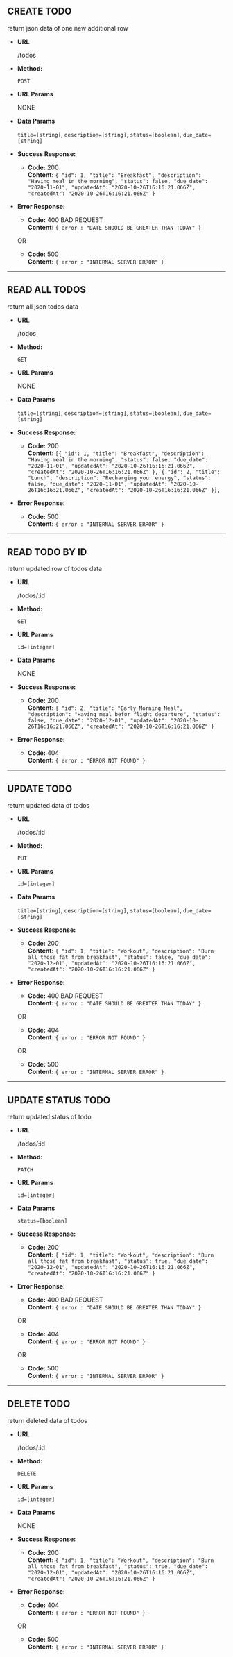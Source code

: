 **CREATE TODO**
----
  return json data of one new additional row

* **URL**

  /todos

* **Method:**

  `POST`
  
* **URL Params**

  NONE

* **Data Params**

  `title=[string]`,
  `description=[string]`,
  `status=[boolean]`,
  `due_date=[string]`

* **Success Response:**

  * **Code:** 200 <br />
    **Content:** `{
    "id": 1,
    "title": "Breakfast",
    "description": "Having meal in the morning",
    "status": false,
    "due_date": "2020-11-01",
    "updatedAt": "2020-10-26T16:16:21.066Z",
    "createdAt": "2020-10-26T16:16:21.066Z"
    }`
 
* **Error Response:**

  * **Code:** 400 BAD REQUEST <br />
    **Content:** `{ error : "DATE SHOULD BE GREATER THAN TODAY" }`

  OR

  * **Code:** 500 <br />
    **Content:** `{ error : "INTERNAL SERVER ERROR" }`

------------------------------------------------------------

**READ ALL TODOS**
----
  return all json todos data

* **URL**

  /todos

* **Method:**

  `GET`
  
* **URL Params**

  NONE

* **Data Params**

  `title=[string]`,
  `description=[string]`,
  `status=[boolean]`,
  `due_date=[string]`

* **Success Response:**

  * **Code:** 200 <br />
    **Content:** `[{
    "id": 1,
    "title": "Breakfast",
    "description": "Having meal in the morning",
    "status": false,
    "due_date": "2020-11-01",
    "updatedAt": "2020-10-26T16:16:21.066Z",
    "createdAt": "2020-10-26T16:16:21.066Z"
    },
    {
    "id": 2,
    "title": "Lunch",
    "description": "Recharging your energy",
    "status": false,
    "due_date": "2020-11-01",
    "updatedAt": "2020-10-26T16:16:21.066Z",
    "createdAt": "2020-10-26T16:16:21.066Z"
    }],`
 
* **Error Response:**

  * **Code:** 500 <br />
    **Content:** `{ error : "INTERNAL SERVER ERROR" }`

------------------------------------------------------------

**READ TODO BY ID**
----
  return updated row of todos data

* **URL**

  /todos/:id

* **Method:**

  `GET`
  
* **URL Params**

  `id=[integer]`

* **Data Params**

  NONE

* **Success Response:**

  * **Code:** 200 <br />
    **Content:** `{
    "id": 2,
    "title": "Early Morning Meal",
    "description": "Having meal befor flight departure",
    "status": false,
    "due_date": "2020-12-01",
    "updatedAt": "2020-10-26T16:16:21.066Z",
    "createdAt": "2020-10-26T16:16:21.066Z"
    }`
 
* **Error Response:**

  * **Code:** 404 <br />
    **Content:** `{ error : "ERROR NOT FOUND" }`

------------------------------------------------------------

**UPDATE TODO**
----
  return updated data of todos

* **URL**

  /todos/:id

* **Method:**

  `PUT`
  
* **URL Params**

  `id=[integer]`

* **Data Params**

  `title=[string]`,
  `description=[string]`,
  `status=[boolean]`,
  `due_date=[string]`

* **Success Response:**

  * **Code:** 200 <br />
    **Content:** `{
    "id": 1,
    "title": "Workout",
    "description": "Burn all those fat from breakfast",
    "status": false,
    "due_date": "2020-12-01",
    "updatedAt": "2020-10-26T16:16:21.066Z",
    "createdAt": "2020-10-26T16:16:21.066Z"
    }`
 
* **Error Response:**

  * **Code:** 400 BAD REQUEST <br />
    **Content:** `{ error : "DATE SHOULD BE GREATER THAN TODAY" }`

  OR

  * **Code:** 404 <br />
    **Content:** `{ error : "ERROR NOT FOUND" }`

  OR

  * **Code:** 500 <br />
    **Content:** `{ error : "INTERNAL SERVER ERROR" }`


------------------------------------------------------------

**UPDATE STATUS TODO**
----
  return updated status of todo

* **URL**

  /todos/:id

* **Method:**

  `PATCH`
  
* **URL Params**

  `id=[integer]`

* **Data Params**

  `status=[boolean]`

* **Success Response:**

  * **Code:** 200 <br />
    **Content:** `{
    "id": 1,
    "title": "Workout",
    "description": "Burn all those fat from breakfast",
    "status": true,
    "due_date": "2020-12-01",
    "updatedAt": "2020-10-26T16:16:21.066Z",
    "createdAt": "2020-10-26T16:16:21.066Z"
    }`
 
* **Error Response:**

  * **Code:** 400 BAD REQUEST <br />
    **Content:** `{ error : "DATE SHOULD BE GREATER THAN TODAY" }`

  OR

  * **Code:** 404 <br />
    **Content:** `{ error : "ERROR NOT FOUND" }`

  OR

  * **Code:** 500 <br />
    **Content:** `{ error : "INTERNAL SERVER ERROR" }`


------------------------------------------------------------

**DELETE TODO**
----
  return deleted data of todos

* **URL**

  /todos/:id

* **Method:**

  `DELETE`
  
* **URL Params**

  `id=[integer]`

* **Data Params**

  NONE

* **Success Response:**

  * **Code:** 200 <br />
    **Content:** `{
    "id": 1,
    "title": "Workout",
    "description": "Burn all those fat from breakfast",
    "status": true,
    "due_date": "2020-12-01",
    "updatedAt": "2020-10-26T16:16:21.066Z",
    "createdAt": "2020-10-26T16:16:21.066Z"
    }`
 
* **Error Response:**

  * **Code:** 404 <br />
    **Content:** `{ error : "ERROR NOT FOUND" }`

  OR

  * **Code:** 500 <br />
    **Content:** `{ error : "INTERNAL SERVER ERROR" }`
